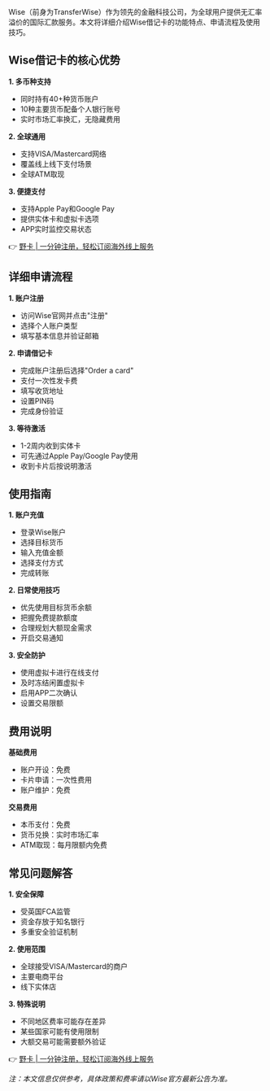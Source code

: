 Wise（前身为TransferWise）作为领先的金融科技公司，为全球用户提供无汇率溢价的国际汇款服务。本文将详细介绍Wise借记卡的功能特点、申请流程及使用技巧。

## Wise借记卡的核心优势

**1. 多币种支持**
- 同时持有40+种货币账户
- 10种主要货币配备个人银行账号
- 实时市场汇率换汇，无隐藏费用

**2. 全球通用**
- 支持VISA/Mastercard网络
- 覆盖线上线下支付场景
- 全球ATM取现

**3. 便捷支付**
- 支持Apple Pay和Google Pay
- 提供实体卡和虚拟卡选项
- APP实时监控交易状态

👉 [野卡 | 一分钟注册，轻松订阅海外线上服务](https://bit.ly/bewildcard)

## 详细申请流程

**1. 账户注册**
- 访问Wise官网并点击"注册"
- 选择个人账户类型
- 填写基本信息并验证邮箱

**2. 申请借记卡**
- 完成账户注册后选择"Order a card"
- 支付一次性发卡费
- 填写收货地址
- 设置PIN码
- 完成身份验证

**3. 等待激活**
- 1-2周内收到实体卡
- 可先通过Apple Pay/Google Pay使用
- 收到卡片后按说明激活

## 使用指南

**1. 账户充值**
- 登录Wise账户
- 选择目标货币
- 输入充值金额
- 选择支付方式
- 完成转账

**2. 日常使用技巧**
- 优先使用目标货币余额
- 把握免费提款额度
- 合理规划大额现金需求
- 开启交易通知

**3. 安全防护**
- 使用虚拟卡进行在线支付
- 及时冻结闲置虚拟卡
- 启用APP二次确认
- 设置交易限额

## 费用说明

**基础费用**
- 账户开设：免费
- 卡片申请：一次性费用
- 账户维护：免费

**交易费用**
- 本币支付：免费
- 货币兑换：实时市场汇率
- ATM取现：每月限额内免费

## 常见问题解答

**1. 安全保障**
- 受英国FCA监管
- 资金存放于知名银行
- 多重安全验证机制

**2. 使用范围**
- 全球接受VISA/Mastercard的商户
- 主要电商平台
- 线下实体店

**3. 特殊说明**
- 不同地区费率可能存在差异
- 某些国家可能有使用限制
- 大额交易可能需要额外验证

👉 [野卡 | 一分钟注册，轻松订阅海外线上服务](https://bit.ly/bewildcard)

*注：本文信息仅供参考，具体政策和费率请以Wise官方最新公告为准。*